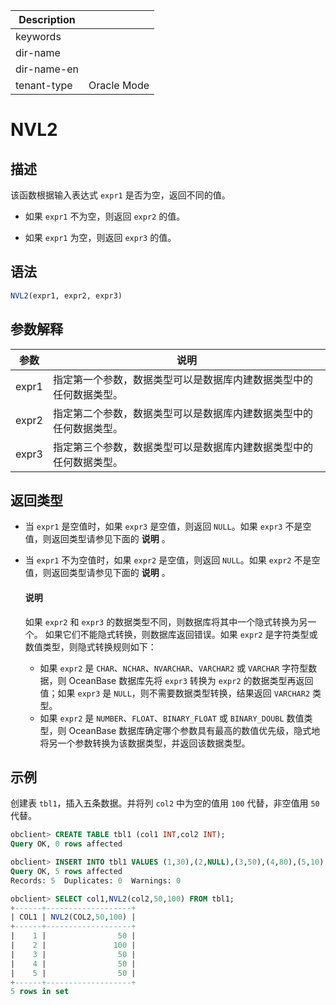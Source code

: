 | Description   |                 |
|---------------|-----------------|
| keywords      |                 |
| dir-name      |                 |
| dir-name-en   |                 |
| tenant-type   | Oracle Mode     |

# NVL2

## 描述

该函数根据输入表达式 `expr1` 是否为空，返回不同的值。

* 如果 `expr1` 不为空，则返回 `expr2` 的值。

* 如果 `expr1` 为空，则返回 `expr3` 的值。

## 语法

```sql
NVL2(expr1, expr2, expr3)
```

## 参数解释

|  参数   |                说明                 |
|-------|-----------------------------------|
| expr1 | 指定第一个参数，数据类型可以是数据库内建数据类型中的任何数据类型。 |
| expr2 | 指定第二个参数，数据类型可以是数据库内建数据类型中的任何数据类型。 |
| expr3 | 指定第三个参数，数据类型可以是数据库内建数据类型中的任何数据类型。 |

## 返回类型

* 当 `expr1` 是空值时，如果 `expr3` 是空值，则返回 `NULL`。如果 `expr3` 不是空值，则返回类型请参见下面的 **说明** 。

* 当 `expr1` 不为空值时，如果 `expr2` 是空值，则返回 `NULL`。如果 `expr2` 不是空值，则返回类型请参见下面的 **说明** 。

  <main id="notice" type='explain'>
    <h4>说明</h4>
    <p>如果 <code>expr2</code> 和 <code>expr3</code> 的数据类型不同，则数据库将其中一个隐式转换为另一个。 如果它们不能隐式转换，则数据库返回错误。如果 <code>expr2</code> 是字符类型或数值类型，则隐式转换规则如下：</p>
    <ul>
    <li>如果 <code>expr2</code> 是 <code>CHAR</code>、<code>NCHAR</code>、<code>NVARCHAR</code>、<code>VARCHAR2</code> 或 <code>VARCHAR</code> 字符型数据，则 OceanBase 数据库先将 <code>expr3</code> 转换为 <code>expr2</code> 的数据类型再返回值；如果 <code>expr3</code> 是 <code>NULL</code>，则不需要数据类型转换，结果返回 <code>VARCHAR2</code> 类型。</li>
    <li>如果 <code>expr2</code> 是 <code>NUMBER</code>、<code>FLOAT</code>、<code>BINARY_FLOAT</code> 或 <code>BINARY_DOUBL</code> 数值类型，则 OceanBase 数据库确定哪个参数具有最高的数值优先级，隐式地将另一个参数转换为该数据类型，并返回该数据类型。</li>
    </ul>
  </main>

## 示例

创建表 `tbl1`，插入五条数据。并将列 `col2` 中为空的值用 `100` 代替，非空值用 `50` 代替。

```sql
obclient> CREATE TABLE tbl1 (col1 INT,col2 INT);
Query OK, 0 rows affected

obclient> INSERT INTO tbl1 VALUES (1,30),(2,NULL),(3,50),(4,80),(5,10);
Query OK, 5 rows affected
Records: 5  Duplicates: 0  Warnings: 0

obclient> SELECT col1,NVL2(col2,50,100) FROM tbl1;
+------+-------------------+
| COL1 | NVL2(COL2,50,100) |
+------+-------------------+
|    1 |                50 |
|    2 |               100 |
|    3 |                50 |
|    4 |                50 |
|    5 |                50 |
+------+-------------------+
5 rows in set
```

